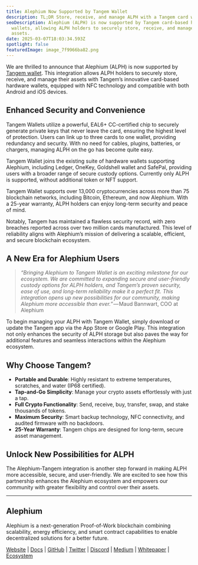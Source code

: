 ```yaml
---
title: Alephium Now Supported by Tangem Wallet
description: TL;DR Store, receive, and manage ALPH with a Tangem card wallet.
seoDescription: Alephium (ALPH) is now supported by Tangem card-based hardware
  wallets, allowing ALPH holders to securely store, receive, and manage their
  assets.
date: 2025-03-07T18:03:34.593Z
spotlight: false
featuredImage: image_7f9966ba82.png
---
```

We are thrilled to announce that Alephium (ALPH) is now supported by [Tangem wallet](https://tangem.com/en/). This integration allows ALPH holders to securely store, receive, and manage their assets with Tangem’s innovative card-based hardware wallets, equipped with NFC technology and compatible with both Android and iOS devices.

## Enhanced Security and Convenience

Tangem Wallets utilize a powerful, EAL6+ CC-certified chip to securely generate private keys that never leave the card, ensuring the highest level of protection. Users can link up to three cards to one wallet, providing redundancy and security. With no need for cables, plugins, batteries, or chargers, managing ALPH on the go has become quite easy.

Tangem Wallet joins the existing suite of hardware wallets supporting Alephium, including Ledger, OneKey, Goldshell wallet and SafePal, providing users with a broader range of secure custody options. Currently only ALPH is supported, without additional token or NFT support.

Tangem Wallet supports over 13,000 cryptocurrencies across more than 75 blockchain networks, including Bitcoin, Ethereum, and now Alephium. With a 25-year warranty, ALPH holders can enjoy long-term security and peace of mind.

Notably, Tangem has maintained a flawless security record, with zero breaches reported across over two million cards manufactured. This level of reliability aligns with Alephium’s mission of delivering a scalable, efficient, and secure blockchain ecosystem.

## A New Era for Alephium Users

> *“Bringing Alephium to Tangem Wallet is an exciting milestone for our ecosystem. We are committed to expanding secure and user-friendly custody options for ALPH holders, and Tangem’s proven security, ease of use, and long-term reliability make it a perfect fit. This integration opens up new possibilities for our community, making Alephium more accessible than ever.”* — Maud Bannwart, COO at Alephium

To begin managing your ALPH with Tangem Wallet, simply download or update the Tangem app via the App Store or Google Play. This integration not only enhances the security of ALPH storage but also paves the way for additional features and seamless interactions within the Alephium ecosystem.

## Why Choose Tangem?

* **Portable and Durable**: Highly resistant to extreme temperatures, scratches, and water (IP68 certified).
* **Tap-and-Go Simplicity**: Manage your crypto assets effortlessly with just a tap.
* **Full Crypto Functionality**: Send, receive, buy, transfer, swap, and stake thousands of tokens.
* **Maximum Security**: Smart backup technology, NFC connectivity, and audited firmware with no backdoors.
* **25-Year Warranty**: Tangem chips are designed for long-term, secure asset management.

## Unlock New Possibilities for ALPH

The Alephium-Tangem integration is another step forward in making ALPH more accessible, secure, and user-friendly. We are excited to see how this partnership enhances the Alephium ecosystem and empowers our community with greater flexibility and control over their assets.

- - -

## Alephium

Alephium is a next-generation Proof-of-Work blockchain combining scalability, energy efficiency, and smart contract capabilities to enable decentralized solutions for a better future.

[Website](/) | [Docs](https://docs.alephium.org/) | [GitHub](https://github.com/alephium) | [Twitter](https://twitter.com/alephium) | [Discord](/discord) | [Medium](https://medium.com/@alephium) | [Whitepaper](https://github.com/alephium/white-paper) | [Ecosystem](https://www.alph.land/)
